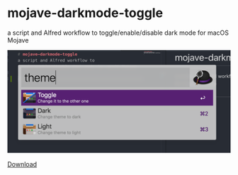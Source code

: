 # mojave-darkmode-toggle
a script and Alfred workflow to toggle/enable/disable dark mode for macOS Mojave

[![Preview of the toggle workflow](workflow.png)](ToggleDarkMode.alfredworkflow)

[Download](https://github.com/mermaid/mojave-darkmode-toggle/blob/master/ToggleDarkMode.alfredworkflow)